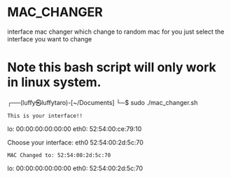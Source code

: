 # MAC_CHANGER
interface mac changer which change to random mac for you just select the interface you want to change

# Note this bash script will only work in linux system.

┌──(luffy㉿luffytaro)-[~/Documents]
└─$ sudo ./mac_changer.sh

~~~~~~~~~~~~~~~~~~~~~~~~
This is your interface!!
~~~~~~~~~~~~~~~~~~~~~~~~

lo: 00:00:00:00:00:00
eth0: 52:54:00:ce:79:10


Choose your interface: eth0
52:54:00:2d:5c:70

~~~~~~~~~~~~~~~~~~~~~~~~~~~~~~~~~
MAC Changed to: 52:54:00:2d:5c:70
~~~~~~~~~~~~~~~~~~~~~~~~~~~~~~~~~

lo: 00:00:00:00:00:00
eth0: 52:54:00:2d:5c:70
